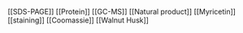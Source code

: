 [[SDS-PAGE]]
[[Protein]]
[[GC-MS]]
[[Natural product]]
[[Myricetin]]
[[staining]]
[[Coomassie]]
[[Walnut Husk]]
